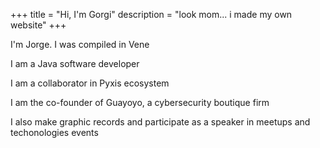 +++
title = "Hi, I'm Gorgi"
description = "look mom... i made my own website"
+++

I'm Jorge. I was compiled in Vene

I am a Java software developer

I am a collaborator in Pyxis ecosystem

I am the co-founder of Guayoyo, a cybersecurity boutique firm

I also make graphic records and participate as a speaker in meetups and techonologies events